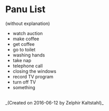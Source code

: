 # Panu List

(without explanation)

* watch auction
* make coffee
* get coffee
* go to toilet
* washing hands
* take nap
* telephone call
* closing the windows
* record TV program
* turn off TV
* something

<br>
_(Created on 2016-06-12 by Zelphir Kaltstahl)_

